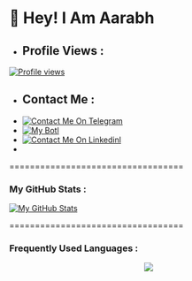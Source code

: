 # 👋 Hey! I Am Aarabh
- ## Profile Views :
[![Profile views](https://komarev.com/ghpvc/?username=xD-Botzz&label=Profile%20views&style=for-the-badge)](https://github.com/Itz-Ashlynn)

- ## Contact Me :
- [![Contact Me On Telegram](https://img.shields.io/badge/Contact-2CA5E0?style=for-the-badge&logo=telegram&logoColor=white)](https://t.me/Itz_Ashlynn)
- [![My Botl](https://img.shields.io/badge/Bot-2CA5E0?style=for-the-badge&logo=telegram&logoColor=white)](https://t.me/Royal_Ashlynn_Bot)
- [![Contact Me On Linkedinl](https://img.shields.io/badge/Contact-2CA5E0?style=for-the-badge&logo=linkedin&logoColor=white)](https://www.linkedin.com/in/aarabh/)
- 
==================================
### My GitHub Stats :
[![My GitHub Stats](https://github-readme-stats.vercel.app/api/?username=Itz-Ashlynn&count_private=true&showicons=true&theme=tokyonight)]()

==================================
### Frequently Used Languages :

<p align="center">
<img src="https://github-readme-stats.vercel.app/api/top-langs/?username=Itz-Ashlynn&langs_count=5&theme=tokyonight">
</p>

